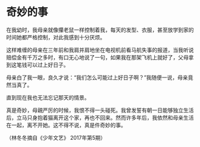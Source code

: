 # 奇妙的事

在我幼时，我母亲就像攥老鼠一样控制着我，每天的发型、衣服，甚至放学到家的时间她都严格控制，对此我感到十分厌烦。 

这样难缠的母亲在三年前和我肩并肩地坐在电视机前看马航失事的报道，当我听说赔偿金有千万之多时，有口无心地说了一句，如果我在那架飞机上就好了，父母拿到这笔钱可以过上好日子。 

母亲白了我一眼，良久才说：“我们怎么可能过上好日子啊？”我随便一说，母亲竟然当真了。 

直到现在我也无法忘记那天的情景。 

真是奇妙，母親严厉的时候，我恨不得一头碰死。我曾发誓有朝一日能够独立生活后，立马只身抱着猫离开这个家，再也不回来。然而许多年后，我依然和母亲生活在一起，离不开她。这不得不说，真是件奇妙的事。 

（林冬冬摘自《少年文艺》 2017年第5期）